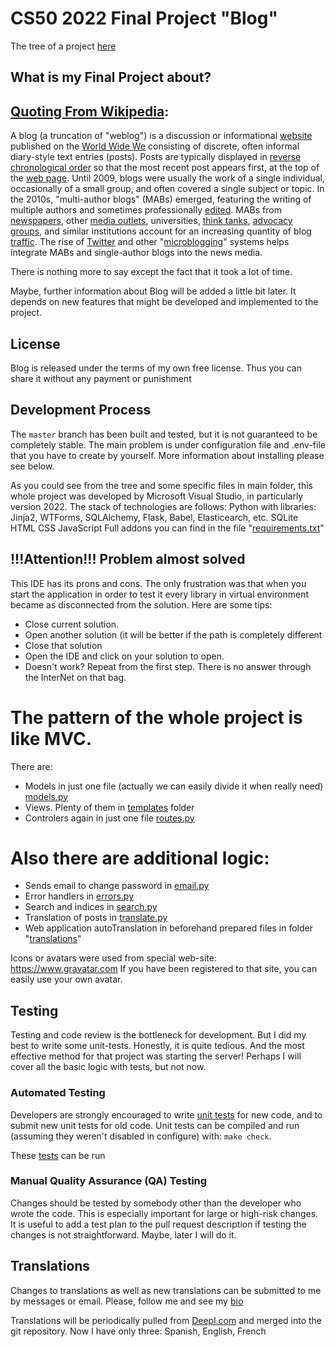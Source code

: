 CS50 2022 Final Project "Blog"
=====================================

The tree of a project [here](https://github.com/Demanrusss/CS50x_Harvard/tree/main/Final_Project/Blog)

What is my Final Project about?
---------------------

## [Quoting From Wikipedia](https://en.wikipedia.org/wiki/Blog):
A blog (a truncation of "weblog") is a discussion or informational [website](https://en.wikipedia.org/wiki/Website) published on the [World Wide We](https://en.wikipedia.org/wiki/World_Wide_Web)
consisting of discrete, often informal diary-style text entries (posts). Posts are typically displayed in [reverse 
chronological order](https://en.wikipedia.org/wiki/Reverse_chronology) so that the most recent post appears first, at the top of the [web page](https://en.wikipedia.org/wiki/Web_page). Until 2009, blogs 
were usually the work of a single individual, occasionally of a small group, and often covered a single subject 
or topic. In the 2010s, "multi-author blogs" (MABs) emerged, featuring the writing of multiple authors and sometimes 
professionally [edited](https://en.wikipedia.org/wiki/Editing). MABs from [newspapers](https://en.wikipedia.org/wiki/Newspaper), other [media outlets](https://en.wikipedia.org/wiki/News_media), universities, [think tanks](https://en.wikipedia.org/wiki/Think_tank), [advocacy groups](https://en.wikipedia.org/wiki/Advocacy_group), 
and similar institutions account for an increasing quantity of blog [traffic](https://en.wikipedia.org/wiki/Web_traffic). The rise of [Twitter](https://en.wikipedia.org/wiki/Twitter) and other "[microblogging](https://en.wikipedia.org/wiki/Microblogging)" 
systems helps integrate MABs and single-author blogs into the news media.

There is nothing more to say except the fact that  it took a lot of time.

Maybe, further information about Blog will be added a little bit later. It depends on new features that might be 
developed and implemented to the project.

License
-------

Blog is released under the terms of my own free license. Thus you can share it without any payment or punishment

Development Process
-------------------

The `master` branch has been built and tested, but it is not guaranteed to be
completely stable. The main problem is under configuration file and .env-file that you have to create by yourself.
More information about installing please see below.

As you could see from the tree and some specific files in main folder, this whole project was developed by Microsoft
Visual Studio, in particularly version 2022. 
The stack of technologies are follows:
Python with libraries: Jinja2, WTForms, SQLAlchemy, Flask, Babel, Elasticearch, etc.
SQLite
HTML
CSS
JavaScript
Full addons you can find in the file "[requirements.txt](https://github.com/Demanrusss/CS50x_Harvard/blob/main/Final_Project/Blog/requirements.txt)"

## !!!Attention!!! Problem almost solved
This IDE has its prons and cons. The only frustration was that when you start the application in order to test it every
library in virtual environment became as disconnected from the solution.
Here are some tips:
 * Close current solution.
 * Open another solution (it will be better if the path is completely different
 * Close that solution
 * Open the IDE and click on your solution to open.
 * Doesn't work? Repeat from the first step.
There is no answer through the InterNet on that bag.

# The pattern of the whole project is like MVC.
There are:
 * Models in just one file (actually we can easily divide it when really need) [models.py](https://github.com/Demanrusss/CS50x_Harvard/blob/main/Final_Project/Blog/app/models.py)
 * Views. Plenty of them in [templates](https://github.com/Demanrusss/CS50x_Harvard/tree/main/Final_Project/Blog/app/templates) folder
 * Controlers again in just one file [routes.py](https://github.com/Demanrusss/CS50x_Harvard/blob/main/Final_Project/Blog/app/routes.py)

# Also there are additional logic:
 * Sends email to change password in [email.py](https://github.com/Demanrusss/CS50x_Harvard/blob/main/Final_Project/Blog/app/email.py)
 * Error handlers in [errors.py](https://github.com/Demanrusss/CS50x_Harvard/blob/main/Final_Project/Blog/app/errors.py)
 * Search and indices in [search.py](https://github.com/Demanrusss/CS50x_Harvard/blob/main/Final_Project/Blog/app/search.py)
 * Translation of posts in [translate.py](https://github.com/Demanrusss/CS50x_Harvard/blob/main/Final_Project/Blog/app/translate.py)
 * Web application autoTranslation in beforehand prepared files in folder "[translations](https://github.com/Demanrusss/CS50x_Harvard/tree/main/Final_Project/Blog/app/translations)"

Icons or avatars were used from special web-site: https://www.gravatar.com
If you have been registered to that site, you can easily use your own avatar.

Testing
-------

Testing and code review is the bottleneck for development. But I did my best to write some unit-tests.
Honestly, it is quite tedious. And the most effective method for that project was starting the server!
Perhaps I will cover all the basic logic with tests, but not now.

### Automated Testing

Developers are strongly encouraged to write [unit tests](src/test/README.md) for new code, and to
submit new unit tests for old code. Unit tests can be compiled and run
(assuming they weren't disabled in configure) with: `make check`.

These [tests](https://github.com/Demanrusss/CS50x_Harvard/blob/main/Final_Project/Blog/tests.py) can be run

### Manual Quality Assurance (QA) Testing

Changes should be tested by somebody other than the developer who wrote the
code. This is especially important for large or high-risk changes. It is useful
to add a test plan to the pull request description if testing the changes is
not straightforward. Maybe, later I will do it.

Translations
------------

Changes to translations as well as new translations can be submitted to me by messages or email.
Please, follow me and see my [bio](https://github.com/Demanrusss)

Translations will be periodically pulled from [Deepl.com](https://www.deepl.com) and merged into the git repository. Now I have 
only three: Spanish, English, French
